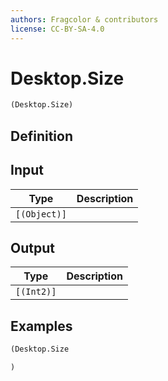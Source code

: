 ```yaml
---
authors: Fragcolor & contributors
license: CC-BY-SA-4.0
---
```



# Desktop.Size

```clojure
(Desktop.Size)
```


## Definition




## Input

| Type | Description |
|------|-------------|
| `[(Object)]` |  |


## Output

| Type | Description |
|------|-------------|
| `[(Int2)]` |  |


## Examples

```clojure
(Desktop.Size

)
```
